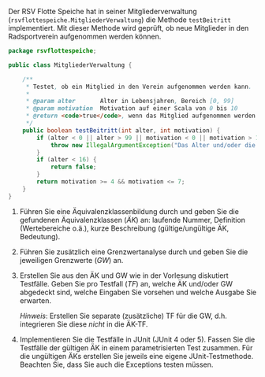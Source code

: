 Der RSV Flotte Speiche hat in seiner Mitgliederverwaltung (`rsvflottespeiche.MitgliederVerwaltung`) die Methode
`testBeitritt` implementiert. Mit dieser Methode wird geprüft, ob neue Mitglieder in den Radsportverein aufgenommen
werden können.

```java
package rsvflottespeiche;

public class MitgliederVerwaltung {

    /**
     * Testet, ob ein Mitglied in den Verein aufgenommen werden kann.
     *
     * @param alter       Alter in Lebensjahren, Bereich [0, 99]
     * @param motivation  Motivation auf einer Scala von 0 bis 10
     * @return <code>true</code>, wenn das Mitglied aufgenommen werden kann, sonst <code>false</code>
     */
    public boolean testBeitritt(int alter, int motivation) {
        if (alter < 0 || alter > 99 || motivation < 0 || motivation > 10) {
            throw new IllegalArgumentException("Das Alter und/oder die Motivation ist ungültig.");
        }
        if (alter < 16) {
            return false;
        }
        return motivation >= 4 && motivation <= 7;
    }
}
```

1.  Führen Sie eine Äquivalenzklassenbildung durch und geben Sie die gefundenen Äquivalenzklassen (_ÄK_)
    an: laufende Nummer, Definition (Wertebereiche o.ä.), kurze Beschreibung (gültige/ungültige ÄK, Bedeutung).

2.  Führen Sie zusätzlich eine Grenzwertanalyse durch und geben Sie die jeweiligen Grenzwerte (_GW_) an.

3.  Erstellen Sie aus den ÄK und GW wie in der Vorlesung diskutiert Testfälle. Geben Sie pro Testfall (_TF_)
    an, welche ÄK und/oder GW abgedeckt sind, welche Eingaben Sie vorsehen und welche Ausgabe Sie erwarten.

    _Hinweis_: Erstellen Sie separate (zusätzliche) TF für die GW, d.h. integrieren Sie diese _nicht_ in die
    ÄK-TF.

4.  Implementieren Sie die Testfälle in JUnit (JUnit 4 oder 5). Fassen Sie die Testfälle der gültigen ÄK in
    einem parametrisierten Test zusammen. Für die ungültigen ÄKs erstellen Sie jeweils eine eigene
    JUnit-Testmethode. Beachten Sie, dass Sie auch die Exceptions testen müssen.
